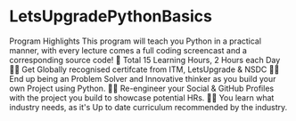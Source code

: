 # LetsUpgradePythonBasics
Program Highlights This program will teach you Python in a practical manner, with every lecture comes a full coding screencast and a corresponding source code! 
🧠    Total 15 Learning Hours, 2 Hours each Day 
👯‍♀️    Get Globally recognised certifcate from ITM, LetsUpgrade &amp; NSDC 
👨‍🏫    End up being an Problem Solver and Innovative thinker as you build your own Project using Python. 
👨‍🏫    Re-engineer your Social &amp; GitHub Profiles with the project you build to showcase potential HRs. 
👨‍🏫    You learn what industry needs, as it's Up to date curriculum recommended by the industry.
